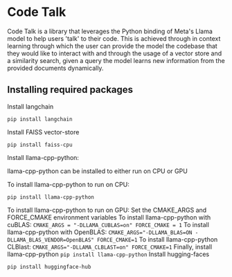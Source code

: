 # Code Talk
Code Talk is a library that leverages the Python binding of Meta's Llama model to help users 'talk' to their code. This is achieved through in context learning through which the user can provide the model the codebase that they would like to interact with and through the usage of a vector store and a similarity search, given a query the model learns new information from the provided documents dynamically.

## Installing required packages 
Install langchain 

```
pip install langchain
```  

Install FAISS vector-store
```
pip install faiss-cpu
``` 

Install llama-cpp-python:

 llama-cpp-python can be installed to either run on CPU or GPU 
    
 To install llama-cpp-python to run on CPU:
```
pip install llama-cpp-python
``` 
    
 To install llama-cpp-python to run on GPU:
    Set the CMAKE_ARGS and FORCE_CMAKE environment variables
    To install llama-cpp-python with cuBLAS:
        ```
        CMAKE_ARGS = "-DLLAMA_CUBLAS=on"
        FORCE_CMAKE = 1
        ```
    To install llama-cpp-python with OpenBLAS: 
        ```
        CMAKE_ARGS="-DLLAMA_BLAS=ON -DLLAMA_BLAS_VENDOR=OpenBLAS"
        FORCE_CMAKE=1
        ```
    To install llama-cpp-python CLBlast:
        ```
        CMAKE_ARGS="-DLLAMA_CLBLAST=on"
        FORCE_CMAKE=1
        ```
    Finally, install llama-cpp-python
    ```
     pip install llama-cpp-python
    ```
Install hugging-faces 
```
pip install huggingface-hub
```
